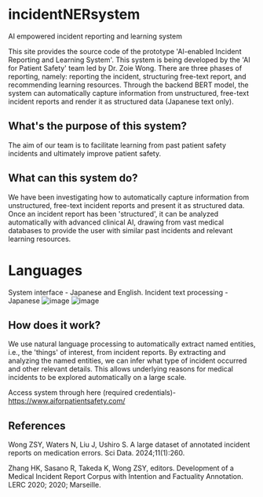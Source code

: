 # incidentNERsystem
AI empowered incident reporting and learning system 

This site provides the source code of the prototype 'AI-enabled Incident Reporting and Learning System'. This system is being developed by the 'AI for Patient Safety' team led by Dr. Zoie Wong.
There are three phases of reporting, namely: reporting the incident, structuring free-text report, and recommending learning resources. Through the backend BERT model, the system can automatically capture information from unstructured, free-text incident reports and render it as structured data (Japanese text only). 

## What's the purpose of this system?
The aim of our team is to facilitate learning from past patient safety incidents and ultimately improve patient safety.

## What can this system do?
We have been investigating how to automatically capture information from unstructured, free-text incident reports and present it as structured data.
Once an incident report has been 'structured', it can be analyzed automatically with advanced clinical AI, drawing from vast medical databases to provide the user with similar past incidents and relevant learning resources.

# Languages
System interface - Japanese and English. Incident text processing - Japanese
![image](https://github.com/user-attachments/assets/64357423-4bcd-4661-b429-c1d01268307c)
![image](https://github.com/user-attachments/assets/a20cb2aa-4485-46fe-9404-efa82af463c6)


## How does it work?
We use natural language processing to automatically extract named entities, i.e., the 'things' of interest, from incident reports. By extracting and analyzing the named entities, we can infer what type of incident occurred and other relevant details. This allows underlying reasons for medical incidents to be explored automatically on a large scale.

Access system through here (required credentials)- https://www.aiforpatientsafety.com/

## References
Wong ZSY, Waters N, Liu J, Ushiro S. A large dataset of annotated incident reports on medication errors. Sci Data. 2024;11(1):260.

Zhang HK, Sasano R, Takeda K, Wong ZSY, editors. Development of a Medical Incident Report Corpus with Intention and Factuality Annotation. LERC 2020; 2020; Marseille.
